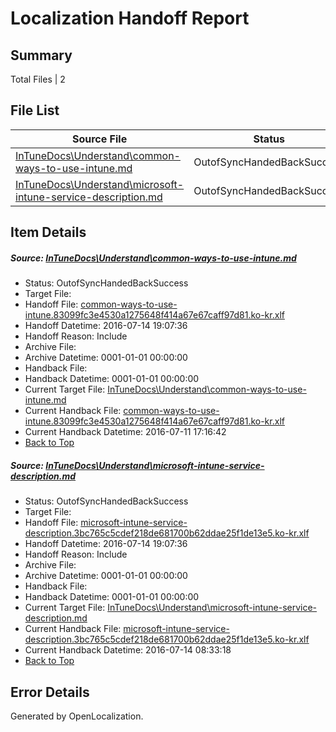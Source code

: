 # <a name='report-top'></a> Localization Handoff Report

## Summary
 Total Files | 2

## File List
 Source File | Status | Details 
 ----------- | ------ | ------- 
 [InTuneDocs\Understand\common-ways-to-use-intune.md](https://github.com/Microsoft/IntuneDocs-pr/blob/6836994f8198e6e1bc079f1252ff2021eaa79746/InTuneDocs/Understand/common-ways-to-use-intune.md) | OutofSyncHandedBackSuccess | [Details](#915f73ab4e1a89383710402a16b14c08662df9e61168)
 [InTuneDocs\Understand\microsoft-intune-service-description.md](https://github.com/Microsoft/IntuneDocs-pr/blob/6836994f8198e6e1bc079f1252ff2021eaa79746/InTuneDocs/Understand/microsoft-intune-service-description.md) | OutofSyncHandedBackSuccess | [Details](#9e0142ae97ae80c1ab78ab3c848852eb5d660e101254)

## Item Details
##### <a name='915f73ab4e1a89383710402a16b14c08662df9e61168'></a> Source: [InTuneDocs\Understand\common-ways-to-use-intune.md](https://github.com/Microsoft/IntuneDocs-pr/blob/6836994f8198e6e1bc079f1252ff2021eaa79746/InTuneDocs/Understand/common-ways-to-use-intune.md)
* Status: OutofSyncHandedBackSuccess
* Target File: 
* Handoff File: [common-ways-to-use-intune.83099fc3e4530a1275648f414a67e67caff97d81.ko-kr.xlf](https://github.com/Microsoft/EM.handoff/blob/2d583d588507a5f9aede3bf12006ca1d140c5b86/ol-handoff/Microsoft/IntuneDocs-pr.ko-kr/master/common-ways-to-use-intune.83099fc3e4530a1275648f414a67e67caff97d81.ko-kr.xlf)
* Handoff Datetime: 2016-07-14 19:07:36
* Handoff Reason: Include
* Archive File: 
* Archive Datetime: 0001-01-01 00:00:00
* Handback File: 
* Handback Datetime: 0001-01-01 00:00:00
* Current Target File: [InTuneDocs\Understand\common-ways-to-use-intune.md](https://github.com/Microsoft/IntuneDocs-pr.ko-kr/blob/1affec4163adf2a70566ff8a73b3231dbf387db6/InTuneDocs/Understand/common-ways-to-use-intune.md)
* Current Handback File: [common-ways-to-use-intune.83099fc3e4530a1275648f414a67e67caff97d81.ko-kr.xlf](https://github.com/Microsoft/EM.handback/blob/8450f6b08b42ba35cd392b904d0011d64ccc1330/ol-handback/Microsoft/IntuneDocs-pr.ko-kr/master/common-ways-to-use-intune.83099fc3e4530a1275648f414a67e67caff97d81.ko-kr.xlf)
* Current Handback Datetime: 2016-07-11 17:16:42
* [Back to Top](#report-top)

##### <a name='9e0142ae97ae80c1ab78ab3c848852eb5d660e101254'></a> Source: [InTuneDocs\Understand\microsoft-intune-service-description.md](https://github.com/Microsoft/IntuneDocs-pr/blob/6836994f8198e6e1bc079f1252ff2021eaa79746/InTuneDocs/Understand/microsoft-intune-service-description.md)
* Status: OutofSyncHandedBackSuccess
* Target File: 
* Handoff File: [microsoft-intune-service-description.3bc765c5cdef218de681700b62ddae25f1de13e5.ko-kr.xlf](https://github.com/Microsoft/EM.handoff/blob/2d583d588507a5f9aede3bf12006ca1d140c5b86/ol-handoff/Microsoft/IntuneDocs-pr.ko-kr/master/microsoft-intune-service-description.3bc765c5cdef218de681700b62ddae25f1de13e5.ko-kr.xlf)
* Handoff Datetime: 2016-07-14 19:07:36
* Handoff Reason: Include
* Archive File: 
* Archive Datetime: 0001-01-01 00:00:00
* Handback File: 
* Handback Datetime: 0001-01-01 00:00:00
* Current Target File: [InTuneDocs\Understand\microsoft-intune-service-description.md](https://github.com/Microsoft/IntuneDocs-pr.ko-kr/blob/8ad169ed8d7f26e276675fcf43daffb21fd5c1a0/InTuneDocs/Understand/microsoft-intune-service-description.md)
* Current Handback File: [microsoft-intune-service-description.3bc765c5cdef218de681700b62ddae25f1de13e5.ko-kr.xlf](https://github.com/Microsoft/EM.handback/blob/449f9c95d4af947b0ded4ac41412244fdc69de38/ol-handback/Microsoft/IntuneDocs-pr.ko-kr/master/microsoft-intune-service-description.3bc765c5cdef218de681700b62ddae25f1de13e5.ko-kr.xlf)
* Current Handback Datetime: 2016-07-14 08:33:18
* [Back to Top](#report-top)


## Error Details

Generated by OpenLocalization.
